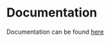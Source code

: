 # Documentation

Documentation can be found [here](https://developers.expload.com/documentation/integration/xgold/overview/)
